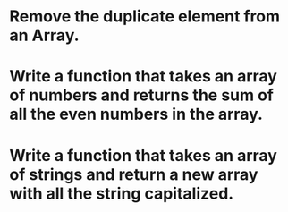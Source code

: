 # Remove the duplicate element from an Array.
# Write a function that takes an array of numbers and returns the sum of all the even numbers in the array.
# Write a function that takes an array of strings and return a new array with all the string capitalized.